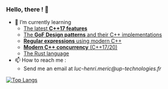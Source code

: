 ### Hello, there ! 👋

- 🌱 I’m currently learning
  - [The latest **C++17 features**](Cpp17-Features-tests)
  - [The **GoF Design patterns** and their C++ implementations](Design-patterns)
  - [**Regular expressions** using modern C++](Modern-cpp-regular-expressions)
  - [**Modern C++ concurrency** (C++17/20)](Modern-cpp-concurrency)
  - [The Rust language](Learning-Rust)
- 📫 How to reach me :
  - Send me an email at _luc-henri.meric@up-technologies.fr_

[![Top Langs](https://github-readme-stats.vercel.app/api/top-langs/?username=MericLuc&show_icons=true&layout=compact&theme=vue&hide=html)](https://github.com/anuraghazra/github-readme-stats)
